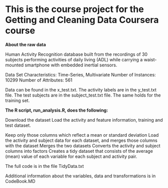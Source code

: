 
# This is the course project for the Getting and Cleaning Data Coursera course

**About the raw data**

Human Activity Recognition database built from the recordings of 30 subjects performing activities of daily living (ADL) while carrying a waist-mounted smartphone with embedded inertial sensors.

Data Set Characteristics: Time-Series, Multivariate
Number of Instances: 10299
Number of Attributes: 561

Data can be found in the x_test.txt. 
The activity labels are in the y_test.txt file.
The test subjects are in the subject_test.txt file.
The same holds for the training set.

**The R script, run_analysis.R, does the following:**

Download the dataset
Load the activity and feature information, training and test dataset.

Keep only those columns which reflect a mean or standard deviation
Load the activity and subject data for each dataset, and merges those columns with the dataset
Merges the two datasets
Converts the activity and subject columns into factors
Creates a tidy dataset that consists of the average (mean) value of each variable for each subject and activity pair.

The full code is in the file TidyData.txt

Additional information about the variables, data and transformations is in CodeBook.MD
